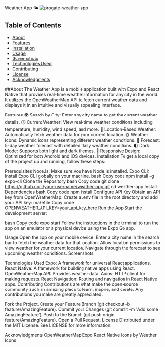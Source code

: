 Weather App 🌤️
![progate-weather-app](https://github.com/addinseptyan/progate-weather-app/assets/76584759/ee065fd1-f04f-4c8f-b9f2-3ad3867b1dab)

## Table of Contents
- [About](#about)
- [Features](#features)
- [Installation](#installation)
- [Usage](#usage)
- [Screenshots](#screenshots)
- [Technologies Used](#technologies-used)
- [Contributing](#contributing)
- [License](#license)
- [Acknowledgments](#acknowledgments)

##About
The Weather App is a mobile application built with Expo and React Native that provides real-time weather information for any city in the world. It utilizes the OpenWeatherMap API to fetch current weather data and displays it in an intuitive and visually appealing interface.

Features
🌍 Search by City: Enter any city name to get the current weather details.
🕒 Current Weather: View real-time weather conditions including temperature, humidity, wind speed, and more.
🧭 Location-Based Weather: Automatically fetch weather data for your current location.
🌞 Weather Icons: Dynamic icons representing different weather conditions.
📅 Forecast: 5-day weather forecast with detailed daily weather conditions.
🌓 Dark Mode: Supports both light and dark themes.
📱 Responsive Design: Optimized for both Android and iOS devices.
Installation
To get a local copy of the project up and running, follow these steps:

Prerequisites
Node.js: Make sure you have Node.js installed.
Expo CLI: Install Expo CLI globally on your machine.
bash
Copy code
npm install -g expo-cli
Clone the Repository
bash
Copy code
git clone https://github.com/your-username/weather-app.git
cd weather-app
Install Dependencies
bash
Copy code
npm install
Configure API Key
Obtain an API key from OpenWeatherMap.
Create a .env file in the root directory and add your API key:
makefile
Copy code
OPENWEATHER_API_KEY=your_api_key_here
Run the App
Start the development server:

bash
Copy code
expo start
Follow the instructions in the terminal to run the app on an emulator or a physical device using the Expo Go app.

Usage
Open the app on your mobile device.
Enter a city name in the search bar to fetch the weather data for that location.
Allow location permissions to view weather for your current location.
Navigate through the forecast to see upcoming weather conditions.
Screenshots



<!-- Include actual screenshots or remove this section -->
Technologies Used
Expo: A framework for universal React applications.
React Native: A framework for building native apps using React.
OpenWeatherMap API: Provides weather data.
Axios: HTTP client for making requests.
React Navigation: Routing and navigation in React Native apps.
Contributing
Contributions are what make the open-source community such an amazing place to learn, inspire, and create. Any contributions you make are greatly appreciated.

Fork the Project.
Create your Feature Branch (git checkout -b feature/AmazingFeature).
Commit your Changes (git commit -m 'Add some AmazingFeature').
Push to the Branch (git push origin feature/AmazingFeature).
Open a Pull Request.
License
Distributed under the MIT License. See LICENSE for more information.

Acknowledgments
OpenWeatherMap
Expo
React Native
Icons by Weather Icons
